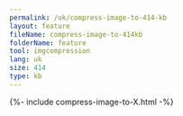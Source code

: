 ```yaml
---
permalink: /uk/compress-image-to-414-kb
layout: feature
fileName: compress-image-to-414kb
folderName: feature
tool: imgcompression
lang: uk
size: 414
type: kb
---
```


{%- include compress-image-to-X.html -%}
